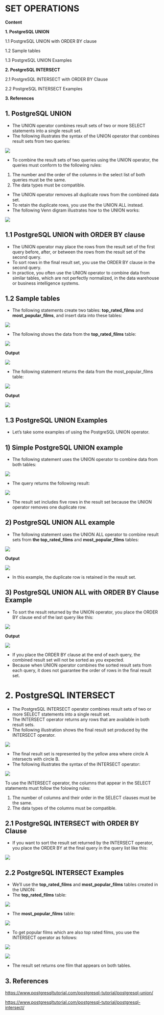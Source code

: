 # SET OPERATIONS

**Content**

**1. PostgreSQL UNION**

1.1 PostgreSQL UNION with ORDER BY clause

1.2 Sample tables

1.3 PostgreSQL UNION Examples

**2. PostgreSQL INTERSECT**

2.1 PostgreSQL INTERSECT with ORDER BY Clause

2.2 PostgreSQL INTERSECT Examples

**3. References**

## 1. PostgreSQL UNION

-   The UNION operator combines result sets of two or more SELECT statements into a single result set.
-   The following illustrates the syntax of the UNION operator that combines result sets from two queries:

![](media/e5ab1f5fd05346fa1cfaf63b2188e841.png)

-   To combine the result sets of two queries using the UNION operator, the queries must conform to the following rules:
1.  The number and the order of the columns in the select list of both queries must be the same.
2.  The data types must be compatible.
-   The UNION operator removes all duplicate rows from the combined data set.
-   To retain the duplicate rows, you use the the UNION ALL instead.
-   The following Venn digram illustrates how to the UNION works:

![](media/6e8a060a31b3969f90eae5930290c3a3.png)

## 1.1 PostgreSQL UNION with ORDER BY clause

-   The UNION operator may place the rows from the result set of the first query before, after, or between the rows from the result set of the second query.
-   To sort rows in the final result set, you use the ORDER BY clause in the second query.
-   In practice, you often use the UNION operator to combine data from similar tables, which are not perfectly normalized, in the data warehouse or business intelligence systems.

## 1.2 Sample tables

-   The following statements create two tables: **top_rated_films** and **most_popular_films**, and insert data into these tables:

![](media/8018017d77eb019151a6a64ce697f07b.png)

-   The following shows the data from the **top_rated_films** table:

![](media/1770a1fe0b90423909be76e302e536d4.png)

**Output**

![](media/25757861a35c5710a511d42fb46c30c9.png)

-   The following statement returns the data from the most_popular_films table:

![](media/049aed081c5ccc820584da47ae79dfa5.png)

**Output**

![](media/01d93000712ad447fbe8674b656fd179.png)

## 1.3 PostgreSQL UNION Examples

-   Let’s take some examples of using the PostgreSQL UNION operator.

## 1) Simple PostgreSQL UNION example

-   The following statement uses the UNION operator to combine data from both tables:

![](media/850b1b7deab3524c45daff058295b1fa.png)

-   The query returns the following result:

![](media/456bfd88300e00dd4eff6a032eb48f91.png)

-   The result set includes five rows in the result set because the UNION operator removes one duplicate row.

## 2) PostgreSQL UNION ALL example

-   The following statement uses the UNION ALL operator to combine result sets from **the top_rated_films** and **most_popular_films** tables:

![](media/c94dc6f7ca6831836079e8d81a9323d4.png)

**Output**

![](media/6817c64bda74f2b3a8b42be389b80153.png)

-   In this example, the duplicate row is retained in the result set.

## 3) PostgreSQL UNION ALL with ORDER BY Clause Example

-   To sort the result returned by the UNION operator, you place the ORDER BY clause end of the last query like this:

![](media/9561f6a94a5f52940d47852d45f63794.png)

**Output**

![](media/c7057172becab81edda241c23cea7336.png)

-   If you place the ORDER BY clause at the end of each query, the combined result set will not be sorted as you expected.
-   Because when UNION operator combines the sorted result sets from each query, it does not guarantee the order of rows in the final result set.

# 2. PostgreSQL INTERSECT

-   The PostgreSQL INTERSECT operator combines result sets of two or more SELECT statements into a single result set.
-   The INTERSECT operator returns any rows that are available in both result sets.
-   The following illustration shows the final result set produced by the INTERSECT operator.

![](media/96459f69f730e4b03d994c7a17961965.png)

-   The final result set is represented by the yellow area where circle A intersects with circle B.
-   The following illustrates the syntax of the INTERSECT operator:

![](media/bc184cb08eb4e20d4b1b6ca5358d3784.png)

To use the INTERSECT operator, the columns that appear in the SELECT statements must follow the folowing rules:

1.  The number of columns and their order in the SELECT clauses must be the same.
2.  The data types of the columns must be compatible.

## 2.1 PostgreSQL INTERSECT with ORDER BY Clause

-   If you want to sort the result set returned by the INTERSECT operator, you place the ORDER BY at the final query in the query list like this:

![](media/354b35cf206f9301751b658d6c92ce8c.png)

## 2.2 PostgreSQL INTERSECT Examples

-   We’ll use the **top_rated_films** and **most_popular_films** tables created in the UNION:
-   The **top_rated_films** table:

![](media/cadb67209f56b55f5620d92859325914.png)

-   The **most_popular_films** table:

![](media/e6c4a3a3de1c089d0825de6f27e992d3.png)

-   To get popular films which are also top rated films, you use the INTERSECT operator as follows:

![](media/116d7d7953e75a8feedb1789a0d70f54.png)

![](media/f1c7c71a9dc22d89c3741145b2312ddd.png)

-   The result set returns one film that appears on both tables.

## 3. References

https://www.postgresqltutorial.com/postgresql-tutorial/postgresql-union/

https://www.postgresqltutorial.com/postgresql-tutorial/postgresql-intersect/
